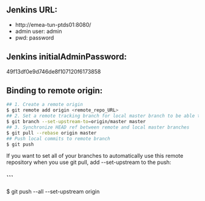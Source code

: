 ## Jenkins URL:
- http://emea-tun-ptds01:8080/
- admin user: admin
- pwd: password

## Jenkins initialAdminPassword:
49f13df0e9d746de8f107120f6173858

## Binding to remote origin:

   ```sh
   ## 1. Create a remote origin
   $ git remote add origin <remote_repo_URL>
   ## 2. Set a remote tracking branch for local master branch to be able to push the changes to remote repo
   $ git branch --set-upstream-to=origin/master master
   ## 3. Synchronize HEAD ref between remote and local master branches
   $ git pull --rebase origin master
   ## Push local commits to remote branch
   $ git push
  ```




If you want to set all of your branches to automatically use this remote repository when you use git pull, add --set-upstream to the push:
### ```
$ git push --all --set-upstream origin
```